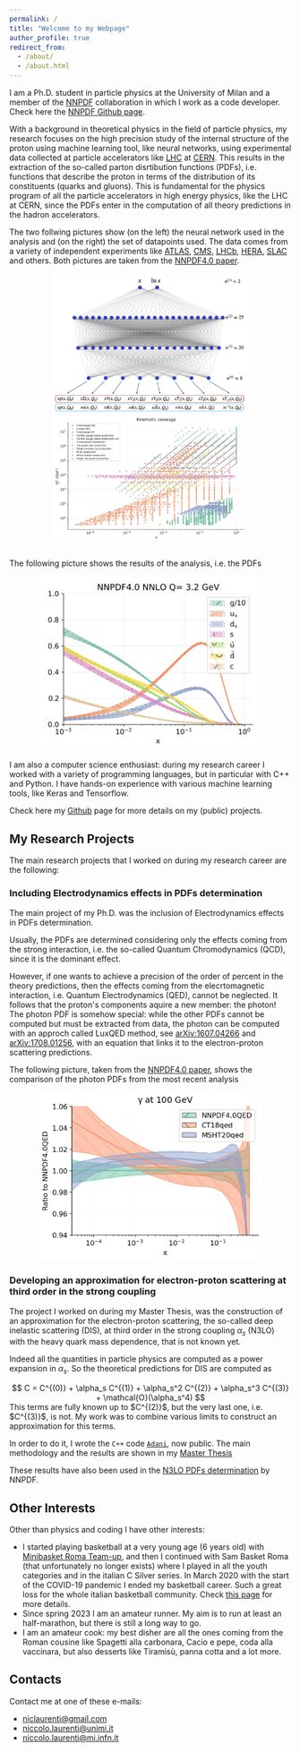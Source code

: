 ```yaml
---
permalink: /
title: "Welcome to my Webpage"
author_profile: true
redirect_from: 
  - /about/
  - /about.html
---
```


I am a Ph.D. student in particle physics at the University of Milan and a member of the [NNPDF](https://nnpdf.mi.infn.it) collaboration
in which I work as a code developer. Check here the [NNPDF Github page](https://github.com/NNPDF).

With a background in theoretical physics in the field of particle physics, my research focuses on the high precision study of the internal
structure of the proton using machine learning tool, like neural networks, using experimental data collected at particle accelerators
like [LHC](https://home.cern/science/accelerators/large-hadron-collider) at [CERN](https://home.cern).
This results in the extraction of the so-called parton disrtibution functions (PDFs), i.e. functions that describe the proton in terms of
the distribution of its constituents (quarks and gluons).
This is fundamental for the physics program of all the particle accelerators in high energy physics, like the LHC at CERN, since the PDFs
enter in the computation of all theory predictions in the hadron accelerators.

The two follwing pictures show (on the left) the neural network used in the analysis and (on the right) the set of datapoints used.
The data comes from a variety of independent experiments like [ATLAS](https://atlas.cern), [CMS](https://home.cern/science/experiments/cms),
 [LHCb](https://home.cern/science/experiments/lhcb), [HERA](https://en.wikipedia.org/wiki/HERA_(particle_accelerator)),
 [SLAC](https://en.wikipedia.org/wiki/SLAC_National_Accelerator_Laboratory) and others.
Both pictures are taken from the [NNPDF4.0 paper](https://inspirehep.net/literature/1918284).

<div style="text-align:center">
  <img src="images/neuralnetwork.png" alt="Neural network used in the analysis" width="350">
  <img src="images/datapoints.png" alt="Dataset" width="350">
</div>
<br>

The following picture shows the results of the analysis, i.e. the PDFs

<div style="text-align:center">
  <img src="images/PDFs.png" alt="PDFs." width="400">
</div>




I am also a computer science enthusiast: during my research career I worked with a variety of programming languages, but in particular
with C++ and Python.
I have hands-on experience with various machine learning tools, like Keras and Tensorflow.

Check here my [Github](https://github.com/niclaurenti) page for more details on my (public) projects.


My Research Projects
--------------------

The main research projects that I worked on during my research career are the following:

### Including Electrodynamics effects in PDFs determination

The main project of my Ph.D. was the inclusion of Electrodynamics effects in PDFs determination.

Usually, the PDFs are determined considering only the effects coming from the strong interaction, i.e. the so-called
Quantum Chromodynamics (QCD), since it is the dominant effect.

However, if one wants to achieve a precision of the order of percent in the theory predictions, then the effects coming
from the elecrtomagnetic interaction, i.e. Quantum Electrodynamics (QED), cannot be neglected.
It follows that the proton's components aquire a new member: the photon!
The photon PDF is somehow special: while the other PDFs cannot be computed but must be extracted from data, the photon can be
computed with an approch called LuxQED method, see [arXiv:1607.04266](https://inspirehep.net/literature/1475703) and [arXiv:1708.01256](https://inspirehep.net/literature/1614486), with an equation that links it to the electron-proton scattering predictions.

The following picture, taken from the [NNPDF4.0 paper](https://inspirehep.net/literature/2747770), shows the comparison of the photon PDFs from the most recent analysis

<div style="text-align:center">
  <img src="images/ratio_plot_pdfs_gamma.png" alt="phPDFs." width="400">
</div>


### Developing an approximation for electron-proton scattering at third order in the strong coupling

The project I worked on during my Master Thesis, was the construction
of an approximation for the electron-proton scattering, the so-called deep inelastic scattering (DIS),
at third order in the strong coupling $\alpha_s$ (N3LO) with the heavy quark mass dependence, that is not known yet.

Indeed all the quantities in particle physics are computed as a power expansion in $\alpha_s$.
So the theoretical predictions for DIS are computed as
<div style="text-align:center">
$$
C = C^{(0)} + \alpha_s C^{(1)} + \alpha_s^2 C^{(2)} + \alpha_s^3 C^{(3)} + \mathcal{O}(\alpha_s^4)
$$
</div>
This terms are fully known up to $C^{(2)}$, but the very last one, i.e. $C^{(3)}$, is not.
My work was to combine various limits to construct an approximation for this terms.

In order to do it, I wrote the `C++` code [`Adani`](https://github.com/niclaurenti/adani), now public.
The main methodology and the results are shown in my [Master Thesis](https://inspirehep.net/literature/2750247)

These results have also been used in the [N3LO PDFs determination](https://inspirehep.net/literature/2762925) by NNPDF.

Other Interests
---------------

Other than physics and coding I have other interests:
- I started playing basketball at a very young age (6 years old) with [Minibasket Roma Team-up](http://www.minibasketromateamup.it),
and then I continued with Sam Basket Roma (that unfortunately no longer exists) where I played in all the youth categories and in
the italian C Silver series.
In March 2020 with the start of the COVID-19 pandemic I ended my basketball career. Such a great loss for the whole italian 
basketball community. Check <a href="basketballcareer">this page</a> for more details.
- Since spring 2023 I am an amateur runner. My aim is to run at least an half-marathon, but there is still a long way to go.
- I am an amateur cook: my best disher are all the ones coming from the Roman cousine like Spagetti alla carbonara, Cacio e pepe, 
coda alla vaccinara, but also desserts like Tiramisù, panna cotta and a lot more.



Contacts
------
Contact me at one of these e-mails:
- [niclaurenti@gmail.com](mailto:niclaurenti@gmail.com)
- [niccolo.laurenti@unimi.it](mailto:niccolo.laurenti@unimi.it)
- [niccolo.laurenti@mi.infn.it](mailto:niccolo.laurenti@mi.infn.it)
